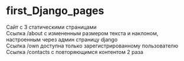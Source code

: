 # first_Django_pages
Сайт с 3 статическими страницами  
Cсылка /about с измененным размером текста и наклоном, настроенным через админ страницу django  
Ссылка /own доступна только зарегистрированному пользователю  
Ссылка /contacts с повторяющимся контентом 2 раза  
